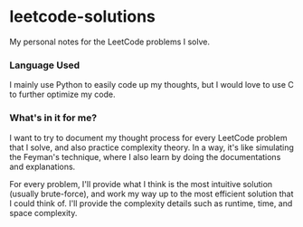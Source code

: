 # leetcode-solutions
My personal notes for the LeetCode problems I solve.

### Language Used
I mainly use Python to easily code up my thoughts, but I would love to use C to further optimize my code.

### What's in it for me?
I want to try to document my thought process for every LeetCode problem that I solve, and also practice complexity theory. In a way, it's like simulating the Feyman's technique, where I also learn by doing the documentations and explanations.

For every problem, I'll provide what I think is the most intuitive solution (usually brute-force), and work my way up to the most efficient solution that I could think of. I'll provide the complexity details such as runtime, time, and space complexity.
